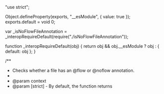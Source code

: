 "use strict";

Object.defineProperty(exports, "__esModule", {
  value: true
});
exports.default = void 0;

var _isNoFlowFileAnnotation = _interopRequireDefault(require("./isNoFlowFileAnnotation"));

function _interopRequireDefault(obj) { return obj && obj.__esModule ? obj : { default: obj }; }

/**
 * Checks whether a file has an @flow or @noflow annotation.
 *
 * @param context
 * @param [strict] - By default, the function returns